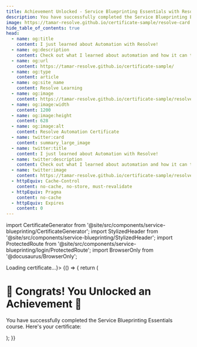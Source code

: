 ```yaml
---
title: Achievement Unlocked - Service Blueprinting Essentials with Resolve!
description: You have successfully completed the Service Blueprinting Essentials with Resolve course. Here's your certificate!
image: https://tamar-resolve.github.io/certificate-sample/resolve-card.jpg
hide_table_of_contents: true
head:
  - name: og:title
    content: I just learned about Automation with Resolve!
  - name: og:description
    content: Check out what I learned about automation and how it can transform your workflow efficiency.
  - name: og:url
    content: https://tamar-resolve.github.io/certificate-sample/
  - name: og:type
    content: article
  - name: og:site_name
    content: Resolve Learning
  - name: og:image
    content: https://tamar-resolve.github.io/certificate-sample/resolve-card.jpg
  - name: og:image:width
    content: 1200
  - name: og:image:height
    content: 628
  - name: og:image:alt
    content: Resolve Automation Certificate
  - name: twitter:card
    content: summary_large_image
  - name: twitter:title
    content: I just learned about Automation with Resolve!
  - name: twitter:description
    content: Check out what I learned about automation and how it can transform your workflow efficiency.
  - name: twitter:image
    content: https://tamar-resolve.github.io/certificate-sample/resolve-card.jpg
  - httpEquiv: Cache-Control
    content: no-cache, no-store, must-revalidate
  - httpEquiv: Pragma
    content: no-cache
  - httpEquiv: Expires
    content: 0
---
```


import CertificateGenerator from '@site/src/components/service-blueprinting/CertificateGenerator';
import StylizedHeader from '@site/src/components/service-blueprinting/StylizedHeader';
import ProtectedRoute from '@site/src/components/service-blueprinting/login/ProtectedRoute';
import BrowserOnly from '@docusaurus/BrowserOnly';

<style>
{`
  .certificate-container {
    max-width: 800px;
    margin: 0 auto;
    padding: 20px;
    text-align: center;
  }

  .certificate-container h1 {
    color: #1a2e5c;
    margin-bottom: 1.5rem;
  }

  .certificate-container p {
    line-height: 1.6;
    margin-bottom: 1.5rem;
  }

  .form-divider {
    margin: 1.5rem 0;
    border-bottom: 2px solid #0ec0c0;
  }

  .input {
    width: 100%;
    padding: 0.5rem;
    margin-top: 0.25rem;
    border: 1px solid var(--ifm-color-emphasis-300);
    border-radius: 4px;
    font-size: 1rem;
  }

  .input:focus {
    outline: none;
    border-color: #0ec0c0;
    box-shadow: 0 0 0 2px rgba(14, 192, 192, 0.25);
  }

  .button--block {
    display: block;
    width: 100%;
    background-color: #0ec0c0;
  }
  
  .button--block:hover {
    background-color: #0ba8a8;
  }
`}
</style>

<ProtectedRoute>
  <BrowserOnly fallback={<div style={{ padding: '2rem', textAlign: 'center' }}>Loading certificate...</div>}>
  {() => {
    return (
      <div>
        <StylizedHeader title="Achievement Unlocked!" />
        <div className="certificate-container">
          <h1>🎉 Congrats! You Unlocked an Achievement 🎉</h1>
          <p>You have successfully completed the Service Blueprinting Essentials course. Here's your certificate:</p>
          <div className="form-divider"></div>
          <CertificateGenerator />
        </div>
      </div>
    );
  }}
  </BrowserOnly>
</ProtectedRoute>

